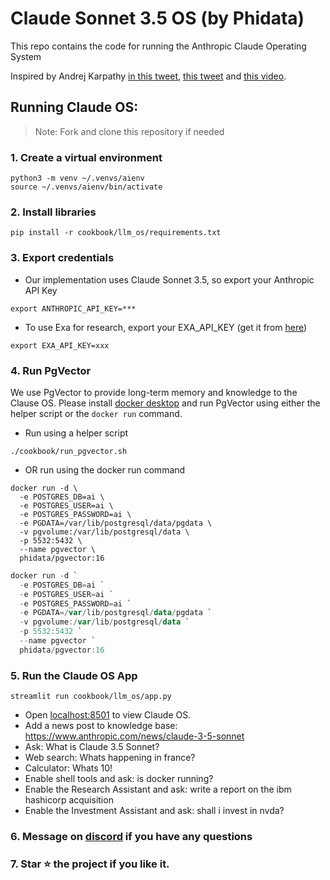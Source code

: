 # Claude Sonnet 3.5 OS (by Phidata)

This repo contains the code for running the Anthropic Claude Operating System

Inspired by Andrej Karpathy [in this tweet](https://twitter.com/karpathy/status/1723140519554105733), [this tweet](https://twitter.com/karpathy/status/1707437820045062561) and [this video](https://youtu.be/zjkBMFhNj_g?t=2535).


## Running Claude OS:

> Note: Fork and clone this repository if needed

### 1. Create a virtual environment

```shell
python3 -m venv ~/.venvs/aienv
source ~/.venvs/aienv/bin/activate
```

### 2. Install libraries

```shell
pip install -r cookbook/llm_os/requirements.txt
```

### 3. Export credentials

- Our implementation uses Claude Sonnet 3.5, so export your Anthropic API Key

```shell
export ANTHROPIC_API_KEY=***
```

- To use Exa for research, export your EXA_API_KEY (get it from [here](https://dashboard.exa.ai/api-keys))

```shell
export EXA_API_KEY=xxx
```

### 4. Run PgVector

We use PgVector to provide long-term memory and knowledge to the Clause OS.
Please install [docker desktop](https://docs.docker.com/desktop/install/mac-install/) and run PgVector using either the helper script or the `docker run` command.

- Run using a helper script

```shell
./cookbook/run_pgvector.sh
```

- OR run using the docker run command

```shell
docker run -d \
  -e POSTGRES_DB=ai \
  -e POSTGRES_USER=ai \
  -e POSTGRES_PASSWORD=ai \
  -e PGDATA=/var/lib/postgresql/data/pgdata \
  -v pgvolume:/var/lib/postgresql/data \
  -p 5532:5432 \
  --name pgvector \
  phidata/pgvector:16
```

```powershell
docker run -d `
  -e POSTGRES_DB=ai `
  -e POSTGRES_USER=ai `
  -e POSTGRES_PASSWORD=ai `
  -e PGDATA=/var/lib/postgresql/data/pgdata `
  -v pgvolume:/var/lib/postgresql/data `
  -p 5532:5432 `
  --name pgvector `
  phidata/pgvector:16
```

### 5. Run the Claude OS App

```shell
streamlit run cookbook/llm_os/app.py
```

- Open [localhost:8501](http://localhost:8501) to view Claude OS.
- Add a news post to knowledge base: https://www.anthropic.com/news/claude-3-5-sonnet
- Ask: What is Claude 3.5 Sonnet?
- Web search: Whats happening in france?
- Calculator: Whats 10!
- Enable shell tools and ask: is docker running?
- Enable the Research Assistant and ask: write a report on the ibm hashicorp acquisition
- Enable the Investment Assistant and ask: shall i invest in nvda?

### 6. Message on [discord](https://discord.gg/4MtYHHrgA8) if you have any questions

### 7. Star ⭐️ the project if you like it.
